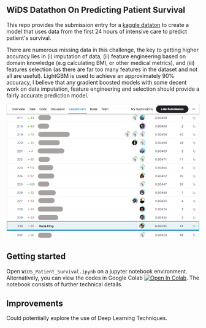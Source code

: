 ## WiDS Datathon On Predicting Patient Survival 

This repo provides the submission entry for a [kaggle dataton](https://www.kaggle.com/competitions/widsdatathon2020) to create a model that uses data from the first 24 hours of intensive care to predict patient's survival. 

There are numerous missing data in this challenge, the key to getting higher accuracy lies in (i) imputation of data, (ii) feature engineering based on domain knowledge (e.g calculating BMI, or other medical metrics), and (iii) features selection (as there are far too many features in the dataset and not all are useful). LightGBM is used to achieve an approximately 90% accuracy, I believe that any gradient boosted models with some decent work on data imputation, feature engineering and selection should provide a fairly accurate prediction model.

![jpg](data/results.png)

## Getting started
Open `WiDS_Patient_Survival.ipynb` on a jupyter notebook environment. Alternatively, you can view the codes in Google Colab [![Open In Colab](https://colab.research.google.com/assets/colab-badge.svg)](https://colab.research.google.com/drive/1SyQV6VI7hIbXPwTPOzhsOOoGgqRXwR2w?usp=sharing). The notebook consists of further technical details.

## Improvements
Could potentially explore the use of Deep Learning Techniques.
